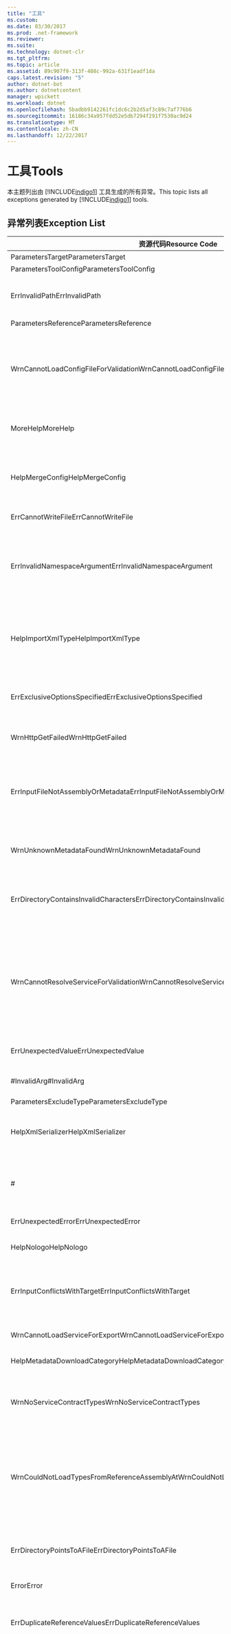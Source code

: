 ```yaml
---
title: "工具"
ms.custom: 
ms.date: 03/30/2017
ms.prod: .net-framework
ms.reviewer: 
ms.suite: 
ms.technology: dotnet-clr
ms.tgt_pltfrm: 
ms.topic: article
ms.assetid: 89c907f9-313f-408c-992a-631f1eadf1da
caps.latest.revision: "5"
author: dotnet-bot
ms.author: dotnetcontent
manager: wpickett
ms.workload: dotnet
ms.openlocfilehash: 5badbb9142261fc1dc6c2b2d5af3c89c7af776b6
ms.sourcegitcommit: 16186c34a957fdd52e5db7294f291f7530ac9d24
ms.translationtype: MT
ms.contentlocale: zh-CN
ms.lasthandoff: 12/22/2017
---
```

# <a name="tools"></a><span data-ttu-id="f8ab9-102">工具</span><span class="sxs-lookup"><span data-stu-id="f8ab9-102">Tools</span></span>
<span data-ttu-id="f8ab9-103">本主题列出由 [!INCLUDE[indigo1](../../../../../includes/indigo1-md.md)] 工具生成的所有异常。</span><span class="sxs-lookup"><span data-stu-id="f8ab9-103">This topic lists all exceptions generated by [!INCLUDE[indigo1](../../../../../includes/indigo1-md.md)] tools.</span></span>  
  
## <a name="exception-list"></a><span data-ttu-id="f8ab9-104">异常列表</span><span class="sxs-lookup"><span data-stu-id="f8ab9-104">Exception List</span></span>  
  
|<span data-ttu-id="f8ab9-105">资源代码</span><span class="sxs-lookup"><span data-stu-id="f8ab9-105">Resource Code</span></span>|<span data-ttu-id="f8ab9-106">资源字符串</span><span class="sxs-lookup"><span data-stu-id="f8ab9-106">Resource String</span></span>|  
|-------------------|---------------------|  
|<span data-ttu-id="f8ab9-107">ParametersTarget</span><span class="sxs-lookup"><span data-stu-id="f8ab9-107">ParametersTarget</span></span>|<span data-ttu-id="f8ab9-108">\<枚举 ></span><span class="sxs-lookup"><span data-stu-id="f8ab9-108">\<enum></span></span>|  
|<span data-ttu-id="f8ab9-109">ParametersToolConfig</span><span class="sxs-lookup"><span data-stu-id="f8ab9-109">ParametersToolConfig</span></span>|<span data-ttu-id="f8ab9-110">\<configFile ></span><span class="sxs-lookup"><span data-stu-id="f8ab9-110">\<configFile></span></span>|  
|<span data-ttu-id="f8ab9-111">ErrInvalidPath</span><span class="sxs-lookup"><span data-stu-id="f8ab9-111">ErrInvalidPath</span></span>|<span data-ttu-id="f8ab9-112">指定的路径无效。</span><span class="sxs-lookup"><span data-stu-id="f8ab9-112">The specified is an invalid path.</span></span> <span data-ttu-id="f8ab9-113">请检查指定的参数。</span><span class="sxs-lookup"><span data-stu-id="f8ab9-113">Check the specified argument.</span></span>|  
|<span data-ttu-id="f8ab9-114">ParametersReference</span><span class="sxs-lookup"><span data-stu-id="f8ab9-114">ParametersReference</span></span>|<span data-ttu-id="f8ab9-115">\<文件路径 ></span><span class="sxs-lookup"><span data-stu-id="f8ab9-115">\<file path></span></span>|  
|<span data-ttu-id="f8ab9-116">WrnCannotLoadConfigFileForValidation</span><span class="sxs-lookup"><span data-stu-id="f8ab9-116">WrnCannotLoadConfigFileForValidation</span></span>|<span data-ttu-id="f8ab9-117">处理从指定位置加载的配置文件时出错。</span><span class="sxs-lookup"><span data-stu-id="f8ab9-117">An error occurred while processing the configuration file loaded from the specified location.</span></span> <span data-ttu-id="f8ab9-118">无法验证此配置文件中定义的服务。</span><span class="sxs-lookup"><span data-stu-id="f8ab9-118">Services that are defined in this configuration file cannot be validated.</span></span>|  
|<span data-ttu-id="f8ab9-119">MoreHelp</span><span class="sxs-lookup"><span data-stu-id="f8ab9-119">MoreHelp</span></span>|<span data-ttu-id="f8ab9-120">有关更多帮助，请键入“svcutil”及指定参数。</span><span class="sxs-lookup"><span data-stu-id="f8ab9-120">For more help, type "svcutil" with the specified arguments.</span></span>|  
|<span data-ttu-id="f8ab9-121">HelpMergeConfig</span><span class="sxs-lookup"><span data-stu-id="f8ab9-121">HelpMergeConfig</span></span>|<span data-ttu-id="f8ab9-122">导致生成的配置合并至现有的文件中，而不是覆盖现有的文件。</span><span class="sxs-lookup"><span data-stu-id="f8ab9-122">Causes the generated configuration to be merged into an existing file instead of overwriting the existing file.</span></span>|  
|<span data-ttu-id="f8ab9-123">ErrCannotWriteFile</span><span class="sxs-lookup"><span data-stu-id="f8ab9-123">ErrCannotWriteFile</span></span>|<span data-ttu-id="f8ab9-124">无法写入输出文件。</span><span class="sxs-lookup"><span data-stu-id="f8ab9-124">Cannot write to an output file.</span></span>|  
|<span data-ttu-id="f8ab9-125">ErrInvalidNamespaceArgument</span><span class="sxs-lookup"><span data-stu-id="f8ab9-125">ErrInvalidNamespaceArgument</span></span>|<span data-ttu-id="f8ab9-126">向指定选项传递了指定的无效值。</span><span class="sxs-lookup"><span data-stu-id="f8ab9-126">The specified invalid value was passed to the specified option.</span></span> <span data-ttu-id="f8ab9-127">请指定逗号分隔的目标命名空间和 CLR 命名空间对。</span><span class="sxs-lookup"><span data-stu-id="f8ab9-127">Specify a comma-separated target namespace and CLR namespace pair.</span></span>|  
|<span data-ttu-id="f8ab9-128">HelpImportXmlType</span><span class="sxs-lookup"><span data-stu-id="f8ab9-128">HelpImportXmlType</span></span>|<span data-ttu-id="f8ab9-129">配置 DataContract 序列化程序，以便将非 DataContract 类型作为 IXmlSerializable 类型导入。</span><span class="sxs-lookup"><span data-stu-id="f8ab9-129">Configures the DataContract serializer to import non-DataContract types as IXmlSerializable types.</span></span>|  
|<span data-ttu-id="f8ab9-130">ErrExclusiveOptionsSpecified</span><span class="sxs-lookup"><span data-stu-id="f8ab9-130">ErrExclusiveOptionsSpecified</span></span>|<span data-ttu-id="f8ab9-131">当已指定了其他指定选项时，将不能使用此指定选项。</span><span class="sxs-lookup"><span data-stu-id="f8ab9-131">The specified option cannot be used when the other specified option has been specified.</span></span>|  
|<span data-ttu-id="f8ab9-132">WrnHttpGetFailed</span><span class="sxs-lookup"><span data-stu-id="f8ab9-132">WrnHttpGetFailed</span></span>|<span data-ttu-id="f8ab9-133">指定的 URI 发生了 HTTP GET 错误。</span><span class="sxs-lookup"><span data-stu-id="f8ab9-133">HTTP GET Error with the specified URI.</span></span>|  
|<span data-ttu-id="f8ab9-134">ErrInputFileNotAssemblyOrMetadata</span><span class="sxs-lookup"><span data-stu-id="f8ab9-134">ErrInputFileNotAssemblyOrMetadata</span></span>|<span data-ttu-id="f8ab9-135">通过指定输入自变量读取的位于指定位置的文件似乎不是 XML 元数据文件或有效程序集。</span><span class="sxs-lookup"><span data-stu-id="f8ab9-135">The file at the specified location read via the specified input argument does not appear to be an XML metadata file or a valid assembly.</span></span>|  
|<span data-ttu-id="f8ab9-136">WrnUnknownMetadataFound</span><span class="sxs-lookup"><span data-stu-id="f8ab9-136">WrnUnknownMetadataFound</span></span>|<span data-ttu-id="f8ab9-137">不能保存指定类型的无法识别的元数据文档。</span><span class="sxs-lookup"><span data-stu-id="f8ab9-137">Cannot save unrecognized metadata document of the specified type.</span></span>|  
|<span data-ttu-id="f8ab9-138">ErrDirectoryContainsInvalidCharacters</span><span class="sxs-lookup"><span data-stu-id="f8ab9-138">ErrDirectoryContainsInvalidCharacters</span></span>|<span data-ttu-id="f8ab9-139">向指定选项传递了指定的无效值。</span><span class="sxs-lookup"><span data-stu-id="f8ab9-139">The specified invalid value was passed to the specified option.</span></span> <span data-ttu-id="f8ab9-140">路径中不允许出现该指定字符。</span><span class="sxs-lookup"><span data-stu-id="f8ab9-140">The specified character is not permitted in a path.</span></span>|  
|<span data-ttu-id="f8ab9-141">WrnCannotResolveServiceForValidation</span><span class="sxs-lookup"><span data-stu-id="f8ab9-141">WrnCannotResolveServiceForValidation</span></span>|<span data-ttu-id="f8ab9-142">无法加载具有指定 configName 的服务。</span><span class="sxs-lookup"><span data-stu-id="f8ab9-142">Unable to load a service with the specified configName.</span></span> <span data-ttu-id="f8ab9-143">若要验证服务，请同时提供包含该服务类型的程序集和具有此服务的配置的可执行文件。</span><span class="sxs-lookup"><span data-stu-id="f8ab9-143">To validate a service, provide both the assembly that contains the service type and an executable with the configuration for this service.</span></span>|  
|<span data-ttu-id="f8ab9-144">ErrUnexpectedValue</span><span class="sxs-lookup"><span data-stu-id="f8ab9-144">ErrUnexpectedValue</span></span>|<span data-ttu-id="f8ab9-145">指定的选项不支持任何值。</span><span class="sxs-lookup"><span data-stu-id="f8ab9-145">The specified option does not support any values.</span></span>|  
|<span data-ttu-id="f8ab9-146">#InvalidArg</span><span class="sxs-lookup"><span data-stu-id="f8ab9-146">#InvalidArg</span></span>|<span data-ttu-id="f8ab9-147">指定的内容包含无效参数。</span><span class="sxs-lookup"><span data-stu-id="f8ab9-147">The specified contains an invalid argument.</span></span>|  
|<span data-ttu-id="f8ab9-148">ParametersExcludeType</span><span class="sxs-lookup"><span data-stu-id="f8ab9-148">ParametersExcludeType</span></span>|<span data-ttu-id="f8ab9-149">\<type></span><span class="sxs-lookup"><span data-stu-id="f8ab9-149">\<type></span></span>|  
|<span data-ttu-id="f8ab9-150">HelpXmlSerializer</span><span class="sxs-lookup"><span data-stu-id="f8ab9-150">HelpXmlSerializer</span></span>|<span data-ttu-id="f8ab9-151">生成使用 XmlSerializer 进行序列化和反序列化的数据类型。</span><span class="sxs-lookup"><span data-stu-id="f8ab9-151">Generate data types that use the XmlSerializer for serialization and deserialization.</span></span>|  
|#|---------------------------------------------------------------------------------------------------------------------=|  
|<span data-ttu-id="f8ab9-152">ErrUnexpectedError</span><span class="sxs-lookup"><span data-stu-id="f8ab9-152">ErrUnexpectedError</span></span>|<span data-ttu-id="f8ab9-153">工具中发生错误。</span><span class="sxs-lookup"><span data-stu-id="f8ab9-153">An error occurred in the tool.</span></span>|  
|<span data-ttu-id="f8ab9-154">HelpNologo</span><span class="sxs-lookup"><span data-stu-id="f8ab9-154">HelpNologo</span></span>|<span data-ttu-id="f8ab9-155">取消了版权和标题消息。</span><span class="sxs-lookup"><span data-stu-id="f8ab9-155">The copyright and banner message is suppressed.</span></span>|  
|<span data-ttu-id="f8ab9-156">ErrInputConflictsWithTarget</span><span class="sxs-lookup"><span data-stu-id="f8ab9-156">ErrInputConflictsWithTarget</span></span>|<span data-ttu-id="f8ab9-157">不支持从指定位置读取的输入类型使用设置为指定值的指定选项。</span><span class="sxs-lookup"><span data-stu-id="f8ab9-157">The type of input read from the specified is not supported with the specified option set to the specified value.</span></span>|  
|<span data-ttu-id="f8ab9-158">WrnCannotLoadServiceForExport</span><span class="sxs-lookup"><span data-stu-id="f8ab9-158">WrnCannotLoadServiceForExport</span></span>|<span data-ttu-id="f8ab9-159">加载要导出的服务类型时出错。</span><span class="sxs-lookup"><span data-stu-id="f8ab9-159">An error occurred while loading the service type to be exported.</span></span>|  
|<span data-ttu-id="f8ab9-160">HelpMetadataDownloadCategory</span><span class="sxs-lookup"><span data-stu-id="f8ab9-160">HelpMetadataDownloadCategory</span></span>|<span data-ttu-id="f8ab9-161">-= 元数据下载 =-</span><span class="sxs-lookup"><span data-stu-id="f8ab9-161">-= METADATA DOWNLOAD =-</span></span>|  
|<span data-ttu-id="f8ab9-162">WrnNoServiceContractTypes</span><span class="sxs-lookup"><span data-stu-id="f8ab9-162">WrnNoServiceContractTypes</span></span>|<span data-ttu-id="f8ab9-163">无法为指定程序集生成 XmlSerializer 类型。</span><span class="sxs-lookup"><span data-stu-id="f8ab9-163">Cannot generate XmlSerializer types for the specified assembly.</span></span> <span data-ttu-id="f8ab9-164">未发现服务协定类型。</span><span class="sxs-lookup"><span data-stu-id="f8ab9-164">No service contract types were found.</span></span>|  
|<span data-ttu-id="f8ab9-165">WrnCouldNotLoadTypesFromReferenceAssemblyAt</span><span class="sxs-lookup"><span data-stu-id="f8ab9-165">WrnCouldNotLoadTypesFromReferenceAssemblyAt</span></span>|<span data-ttu-id="f8ab9-166">加载从指定位置加载的程序集中的类型时出错。</span><span class="sxs-lookup"><span data-stu-id="f8ab9-166">An error occurred while loading types in an assembly that was loaded from the specified.</span></span> <span data-ttu-id="f8ab9-167">程序集中的某些类型无法加载，工具无法使用这些类型。</span><span class="sxs-lookup"><span data-stu-id="f8ab9-167">Some types in the assembly cannot be loaded and are unavailable to the tool.</span></span>|  
|<span data-ttu-id="f8ab9-168">ErrDirectoryPointsToAFile</span><span class="sxs-lookup"><span data-stu-id="f8ab9-168">ErrDirectoryPointsToAFile</span></span>|<span data-ttu-id="f8ab9-169">向指定选项传递了指定的无效值。</span><span class="sxs-lookup"><span data-stu-id="f8ab9-169">The specified invalid value was passed to the specified option.</span></span> <span data-ttu-id="f8ab9-170">指定的值是文件的路径。</span><span class="sxs-lookup"><span data-stu-id="f8ab9-170">The specified value is a path to a file.</span></span>|  
|<span data-ttu-id="f8ab9-171">Error</span><span class="sxs-lookup"><span data-stu-id="f8ab9-171">Error</span></span>|<span data-ttu-id="f8ab9-172">错误：</span><span class="sxs-lookup"><span data-stu-id="f8ab9-172">Error:</span></span>|  
|<span data-ttu-id="f8ab9-173">ErrDuplicateReferenceValues</span><span class="sxs-lookup"><span data-stu-id="f8ab9-173">ErrDuplicateReferenceValues</span></span>|<span data-ttu-id="f8ab9-174">使用指定的选项对指定的程序集加载了两次。</span><span class="sxs-lookup"><span data-stu-id="f8ab9-174">The specified assembly was loaded twice using the specified option.</span></span> <span data-ttu-id="f8ab9-175">程序集只可以引用一次。</span><span class="sxs-lookup"><span data-stu-id="f8ab9-175">An assembly can only be reference once.</span></span>|  
|<span data-ttu-id="f8ab9-176">WrnNoXmlSerializerOperationBehavior</span><span class="sxs-lookup"><span data-stu-id="f8ab9-176">WrnNoXmlSerializerOperationBehavior</span></span>|<span data-ttu-id="f8ab9-177">无法为指定程序集生成 XmlSerializer。</span><span class="sxs-lookup"><span data-stu-id="f8ab9-177">Cannot generate XmlSerializer for the specified assembly.</span></span> <span data-ttu-id="f8ab9-178">程序集中没有任何服务协定使用具有 XmlSerializerOperationBehavior 的操作。</span><span class="sxs-lookup"><span data-stu-id="f8ab9-178">No service contract in the assembly has an operation with XmlSerializerOperationBehavior.</span></span>|  
|<span data-ttu-id="f8ab9-179">ErrCannotCreateDirectory</span><span class="sxs-lookup"><span data-stu-id="f8ab9-179">ErrCannotCreateDirectory</span></span>|<span data-ttu-id="f8ab9-180">无法创建指定的目录。</span><span class="sxs-lookup"><span data-stu-id="f8ab9-180">Cannot create the specified directory.</span></span>|  
|<span data-ttu-id="f8ab9-181">ErrCouldNotLoadTypesFromAssemblyAt</span><span class="sxs-lookup"><span data-stu-id="f8ab9-181">ErrCouldNotLoadTypesFromAssemblyAt</span></span>|<span data-ttu-id="f8ab9-182">无法加载指定的程序集中的任何类型。</span><span class="sxs-lookup"><span data-stu-id="f8ab9-182">Cannot load any types in the specified assembly.</span></span>|  
|<span data-ttu-id="f8ab9-183">ErrUnknownSwitch</span><span class="sxs-lookup"><span data-stu-id="f8ab9-183">ErrUnknownSwitch</span></span>|<span data-ttu-id="f8ab9-184">指定的开关是无法识别的选项。</span><span class="sxs-lookup"><span data-stu-id="f8ab9-184">The specified switch is an unrecognized option.</span></span>|  
|<span data-ttu-id="f8ab9-185">徽标</span><span class="sxs-lookup"><span data-stu-id="f8ab9-185">Logo</span></span>|<span data-ttu-id="f8ab9-186">该工具的徽标是带有版本号的“Microsoft ® Service Model Metadata Tool”。</span><span class="sxs-lookup"><span data-stu-id="f8ab9-186">The logo of the tool is "Microsoft ® Service Model Metadata Tool" with version.</span></span>|  
|<span data-ttu-id="f8ab9-187">NoCodeWasGenerated</span><span class="sxs-lookup"><span data-stu-id="f8ab9-187">NoCodeWasGenerated</span></span>|<span data-ttu-id="f8ab9-188">未生成任何代码。</span><span class="sxs-lookup"><span data-stu-id="f8ab9-188">No code was generated.</span></span><br /><br /> <span data-ttu-id="f8ab9-189">在尝试生成客户端时，导致此问题的原因可能是元数据文档不包含任何有效的协定或服务，</span><span class="sxs-lookup"><span data-stu-id="f8ab9-189">If you were trying to generate a client, this could be because the metadata documents did not contain any valid contracts or services</span></span><br /><br /> <span data-ttu-id="f8ab9-190">或者因为发现所有协定/服务都存在于引用程序集中。</span><span class="sxs-lookup"><span data-stu-id="f8ab9-190">or because all contracts/services were discovered to exist in reference assemblies.</span></span> <span data-ttu-id="f8ab9-191">请验证向工具传递了所有元数据文档。</span><span class="sxs-lookup"><span data-stu-id="f8ab9-191">Verify that you passed all the metadata documents to the tool.</span></span>|  
|<span data-ttu-id="f8ab9-192">WrnUnableToLoadContractForSGen</span><span class="sxs-lookup"><span data-stu-id="f8ab9-192">WrnUnableToLoadContractForSGen</span></span>|<span data-ttu-id="f8ab9-193">加载协定类型时出错。</span><span class="sxs-lookup"><span data-stu-id="f8ab9-193">An error occurred while loading a contract type.</span></span> <span data-ttu-id="f8ab9-194">无法为此协定生成 XmlSerializer 类型。</span><span class="sxs-lookup"><span data-stu-id="f8ab9-194">Cannot generate the XmlSerializer type for this contract.</span></span> <span data-ttu-id="f8ab9-195">已指定类型和详细信息。</span><span class="sxs-lookup"><span data-stu-id="f8ab9-195">The type and details are specified.</span></span>|  
|<span data-ttu-id="f8ab9-196">WrnOptionConflictsWithInput</span><span class="sxs-lookup"><span data-stu-id="f8ab9-196">WrnOptionConflictsWithInput</span></span>|<span data-ttu-id="f8ab9-197">不能将指定的选项用于多个输入程序集。</span><span class="sxs-lookup"><span data-stu-id="f8ab9-197">The specified option cannot be used with multiple input assemblies.</span></span> <span data-ttu-id="f8ab9-198">忽略了指定的选项。</span><span class="sxs-lookup"><span data-stu-id="f8ab9-198">The specified option is ignored.</span></span>|  
|<span data-ttu-id="f8ab9-199">ErrUnableToImportMetadata</span><span class="sxs-lookup"><span data-stu-id="f8ab9-199">ErrUnableToImportMetadata</span></span>|<span data-ttu-id="f8ab9-200">尝试导入元数据时发生严重错误。</span><span class="sxs-lookup"><span data-stu-id="f8ab9-200">A critical error occurred while attempting to import metadata.</span></span>|  
|<span data-ttu-id="f8ab9-201">ErrInvalidSerializer</span><span class="sxs-lookup"><span data-stu-id="f8ab9-201">ErrInvalidSerializer</span></span>|<span data-ttu-id="f8ab9-202">向指定的选项传递了无效的序列化程序值。</span><span class="sxs-lookup"><span data-stu-id="f8ab9-202">An invalid serializer value was passed to the specified option.</span></span> <span data-ttu-id="f8ab9-203">指定了受支持的序列化程序。</span><span class="sxs-lookup"><span data-stu-id="f8ab9-203">The supported serializers are specified.</span></span>|  
|<span data-ttu-id="f8ab9-204">SavingDownloadedMetadata</span><span class="sxs-lookup"><span data-stu-id="f8ab9-204">SavingDownloadedMetadata</span></span>|<span data-ttu-id="f8ab9-205">正在保存下载的元数据文件...</span><span class="sxs-lookup"><span data-stu-id="f8ab9-205">Saving downloaded metadata files...</span></span>|  
|<span data-ttu-id="f8ab9-206">WrnNoConfigForServices</span><span class="sxs-lookup"><span data-stu-id="f8ab9-206">WrnNoConfigForServices</span></span>|<span data-ttu-id="f8ab9-207">所有传递的程序集都无法使用配置文件来执行，或者所有配置文件都不包含具有指定配置名的服务。</span><span class="sxs-lookup"><span data-stu-id="f8ab9-207">None of the assemblies passed were executables with configuration file or none of the configuration files contained services with the specified configuration name.</span></span>|  
|<span data-ttu-id="f8ab9-208">ErrInputConflictsWithOption</span><span class="sxs-lookup"><span data-stu-id="f8ab9-208">ErrInputConflictsWithOption</span></span>|<span data-ttu-id="f8ab9-209">从指定位置读取的输入不能与指定的选项一起使用，原因是它们指示了不同的工具操作模式。</span><span class="sxs-lookup"><span data-stu-id="f8ab9-209">The input read from the specified cannot be used with the specified option because they imply different modes of tool operation.</span></span>|  
|<span data-ttu-id="f8ab9-210">ErrUnableToExportEndpoints</span><span class="sxs-lookup"><span data-stu-id="f8ab9-210">ErrUnableToExportEndpoints</span></span>|<span data-ttu-id="f8ab9-211">导出指定的服务类型时出错。</span><span class="sxs-lookup"><span data-stu-id="f8ab9-211">An error occurred while exporting the specified service type.</span></span>|  
|<span data-ttu-id="f8ab9-212">ErrInputSchemaParseError</span><span class="sxs-lookup"><span data-stu-id="f8ab9-212">ErrInputSchemaParseError</span></span>|<span data-ttu-id="f8ab9-213">读取指定的内容时发生 XML 架构分析错误。</span><span class="sxs-lookup"><span data-stu-id="f8ab9-213">An XML schema parsing error occurred while reading the specified.</span></span> <span data-ttu-id="f8ab9-214">请验证 XML 是否格式正确且有效。</span><span class="sxs-lookup"><span data-stu-id="f8ab9-214">Verify that the XML is both well-formed and valid.</span></span>|  
|<span data-ttu-id="f8ab9-215">ErrInputPolicyParseError</span><span class="sxs-lookup"><span data-stu-id="f8ab9-215">ErrInputPolicyParseError</span></span>|<span data-ttu-id="f8ab9-216">读取指定的内容时发生 WS-Policy 分析错误。</span><span class="sxs-lookup"><span data-stu-id="f8ab9-216">A WS-Policy parsing error occurred while reading the specified.</span></span> <span data-ttu-id="f8ab9-217">请验证 XML 是否格式正确且有效。</span><span class="sxs-lookup"><span data-stu-id="f8ab9-217">Verify that the XML is both well-formed and valid.</span></span>|  
|<span data-ttu-id="f8ab9-218">ErrUnableToLoadReferenceType</span><span class="sxs-lookup"><span data-stu-id="f8ab9-218">ErrUnableToLoadReferenceType</span></span>|<span data-ttu-id="f8ab9-219">加载所引用的协定类型时出错。</span><span class="sxs-lookup"><span data-stu-id="f8ab9-219">An error occurred while loading a referenced contract type.</span></span> <span data-ttu-id="f8ab9-220">已忽略该指定类型。</span><span class="sxs-lookup"><span data-stu-id="f8ab9-220">This specified type is ignored.</span></span>|  
|<span data-ttu-id="f8ab9-221">WrnCannotLoadServiceForValidation</span><span class="sxs-lookup"><span data-stu-id="f8ab9-221">WrnCannotLoadServiceForValidation</span></span>|<span data-ttu-id="f8ab9-222">加载要验证的服务时出错。</span><span class="sxs-lookup"><span data-stu-id="f8ab9-222">An error occurred while loading the service to be validated.</span></span> <span data-ttu-id="f8ab9-223">已指定类型和详细信息。</span><span class="sxs-lookup"><span data-stu-id="f8ab9-223">The type and details are specified.</span></span>|  
|<span data-ttu-id="f8ab9-224">HelpCodeGenerationCategory</span><span class="sxs-lookup"><span data-stu-id="f8ab9-224">HelpCodeGenerationCategory</span></span>|<span data-ttu-id="f8ab9-225">-= 代码生成 =-</span><span class="sxs-lookup"><span data-stu-id="f8ab9-225">-= CODE GENERATION =-</span></span>|  
|<span data-ttu-id="f8ab9-226">RetreivingMetadataWithMexAndDisco</span><span class="sxs-lookup"><span data-stu-id="f8ab9-226">RetreivingMetadataWithMexAndDisco</span></span>|<span data-ttu-id="f8ab9-227">尝试使用 WS-Metadata Exchange 或 DISCO 从指定位置下载元数据。</span><span class="sxs-lookup"><span data-stu-id="f8ab9-227">Attempting to download metadata from the specified using WS-Metadata Exchange or DISCO.</span></span>|  
|<span data-ttu-id="f8ab9-228">ErrGeneralSchemaValidation</span><span class="sxs-lookup"><span data-stu-id="f8ab9-228">ErrGeneralSchemaValidation</span></span>|<span data-ttu-id="f8ab9-229">验证导出期间生成的 XML 架构时出错。</span><span class="sxs-lookup"><span data-stu-id="f8ab9-229">An error occurred while verifying XML schemas that were generated during export.</span></span>|  
|<span data-ttu-id="f8ab9-230">ParametersDirectory</span><span class="sxs-lookup"><span data-stu-id="f8ab9-230">ParametersDirectory</span></span>|<span data-ttu-id="f8ab9-231">\<目录 ></span><span class="sxs-lookup"><span data-stu-id="f8ab9-231">\<directory></span></span>|  
|<span data-ttu-id="f8ab9-232">ErrCannotLoadSpecifiedType</span><span class="sxs-lookup"><span data-stu-id="f8ab9-232">ErrCannotLoadSpecifiedType</span></span>|<span data-ttu-id="f8ab9-233">无法为传递给指定选项的指定值加载任何类型。</span><span class="sxs-lookup"><span data-stu-id="f8ab9-233">No type can be loaded for the specified value that was passed to the specified option.</span></span> <span data-ttu-id="f8ab9-234">请确保使用指定选项指定了此类型所属的程序集。</span><span class="sxs-lookup"><span data-stu-id="f8ab9-234">Ensure that the assembly that this type belongs to is specified using the specified option.</span></span>|  
|<span data-ttu-id="f8ab9-235">ErrOptionModeConflict</span><span class="sxs-lookup"><span data-stu-id="f8ab9-235">ErrOptionModeConflict</span></span>|<span data-ttu-id="f8ab9-236">该指定的选项不能与另一个指定的选项一起使用，原因是它们指示了不同的输出类型。</span><span class="sxs-lookup"><span data-stu-id="f8ab9-236">The specified option cannot be used with the specified option because they imply different output types.</span></span>|  
|<span data-ttu-id="f8ab9-237">ErrIsNotAnAssembly</span><span class="sxs-lookup"><span data-stu-id="f8ab9-237">ErrIsNotAnAssembly</span></span>|<span data-ttu-id="f8ab9-238">无法将指定的文件加载为程序集。</span><span class="sxs-lookup"><span data-stu-id="f8ab9-238">Cannot load the specified as an assembly.</span></span> <span data-ttu-id="f8ab9-239">请验证此文件是否是 .NET 程序集。</span><span class="sxs-lookup"><span data-stu-id="f8ab9-239">Verify that this file is a .NET assembly.</span></span>|  
|<span data-ttu-id="f8ab9-240">ErrInputConflictsWithMode</span><span class="sxs-lookup"><span data-stu-id="f8ab9-240">ErrInputConflictsWithMode</span></span>|<span data-ttu-id="f8ab9-241">从指定位置读取的输入和其他选项不一致。</span><span class="sxs-lookup"><span data-stu-id="f8ab9-241">The input read from the specified is inconsistent with other options.</span></span>|  
|<span data-ttu-id="f8ab9-242">ErrDuplicateValuePassedToTypeArg</span><span class="sxs-lookup"><span data-stu-id="f8ab9-242">ErrDuplicateValuePassedToTypeArg</span></span>|<span data-ttu-id="f8ab9-243">多次向指定的选项传递了指定的值。</span><span class="sxs-lookup"><span data-stu-id="f8ab9-243">The specified value was passed to the specified option multiple times.</span></span> <span data-ttu-id="f8ab9-244">每个类型仅可以指定一次。</span><span class="sxs-lookup"><span data-stu-id="f8ab9-244">Each type can be specified only once.</span></span>|  
|<span data-ttu-id="f8ab9-245">ErrInputEPRFileParseError</span><span class="sxs-lookup"><span data-stu-id="f8ab9-245">ErrInputEPRFileParseError</span></span>|<span data-ttu-id="f8ab9-246">无法从指定位置读取终结点引用。</span><span class="sxs-lookup"><span data-stu-id="f8ab9-246">Cannot read the endpoint reference from the specified.</span></span> <span data-ttu-id="f8ab9-247">请验证 XML 是否格式正确且有效。</span><span class="sxs-lookup"><span data-stu-id="f8ab9-247">Verify that the XML is both well-formed and valid.</span></span>|  
|<span data-ttu-id="f8ab9-248">ErrCouldNotCreateCodeProvider</span><span class="sxs-lookup"><span data-stu-id="f8ab9-248">ErrCouldNotCreateCodeProvider</span></span>|<span data-ttu-id="f8ab9-249">无法为传递给 /{1} 参数的指定值创建代码提供程序。</span><span class="sxs-lookup"><span data-stu-id="f8ab9-249">A code provider cannot be created for the specified value, that was passed to the /{1} argument.</span></span> <span data-ttu-id="f8ab9-250">请验证是否正确安装并配置了代码提供程序。</span><span class="sxs-lookup"><span data-stu-id="f8ab9-250">Verify that the code provider is properly installed and configured.</span></span>|  
|<span data-ttu-id="f8ab9-251">ErrPathTooLongDirOnly</span><span class="sxs-lookup"><span data-stu-id="f8ab9-251">ErrPathTooLongDirOnly</span></span>|<span data-ttu-id="f8ab9-252">产生的指定路径过长。</span><span class="sxs-lookup"><span data-stu-id="f8ab9-252">The resultant specified path is too long.</span></span> <span data-ttu-id="f8ab9-253">请检查指定的自变量。</span><span class="sxs-lookup"><span data-stu-id="f8ab9-253">Review the specified argument.</span></span>|  
|<span data-ttu-id="f8ab9-254">HelpDataContractSerializer</span><span class="sxs-lookup"><span data-stu-id="f8ab9-254">HelpDataContractSerializer</span></span>|<span data-ttu-id="f8ab9-255">生成使用 DataContract 序列化程序进行序列化和反序列化的数据类型。</span><span class="sxs-lookup"><span data-stu-id="f8ab9-255">Generate data types that use the DataContract Serializer for serialization and deserialization.</span></span>|  
|<span data-ttu-id="f8ab9-256">ErrUnableToExportEndpoint</span><span class="sxs-lookup"><span data-stu-id="f8ab9-256">ErrUnableToExportEndpoint</span></span>|<span data-ttu-id="f8ab9-257">导出在为程序集加载的配置文件中找到的指定服务类型的指定命名空间中的指定终结点名称时出错。</span><span class="sxs-lookup"><span data-stu-id="f8ab9-257">An error occurred while exporting the specified  endpoint name in the specified namespace in the specified  service type found in the configuration file loaded for the assembly.</span></span>|  
|<span data-ttu-id="f8ab9-258">HelpUsage1</span><span class="sxs-lookup"><span data-stu-id="f8ab9-258">HelpUsage1</span></span>|<span data-ttu-id="f8ab9-259">显示帮助用法。</span><span class="sxs-lookup"><span data-stu-id="f8ab9-259">Displays help usage.</span></span>|  
|<span data-ttu-id="f8ab9-260">HelpUsage2</span><span class="sxs-lookup"><span data-stu-id="f8ab9-260">HelpUsage2</span></span>|<span data-ttu-id="f8ab9-261">显示帮助用法。</span><span class="sxs-lookup"><span data-stu-id="f8ab9-261">Displays help usage.</span></span>|  
|<span data-ttu-id="f8ab9-262">HelpUsage3</span><span class="sxs-lookup"><span data-stu-id="f8ab9-262">HelpUsage3</span></span>|<span data-ttu-id="f8ab9-263">显示帮助用法。</span><span class="sxs-lookup"><span data-stu-id="f8ab9-263">Displays help usage.</span></span>|  
|<span data-ttu-id="f8ab9-264">HelpUsage4</span><span class="sxs-lookup"><span data-stu-id="f8ab9-264">HelpUsage4</span></span>|<span data-ttu-id="f8ab9-265">显示帮助用法。</span><span class="sxs-lookup"><span data-stu-id="f8ab9-265">Displays help usage.</span></span>|  
|<span data-ttu-id="f8ab9-266">HelpUsage5</span><span class="sxs-lookup"><span data-stu-id="f8ab9-266">HelpUsage5</span></span>|<span data-ttu-id="f8ab9-267">显示帮助用法。</span><span class="sxs-lookup"><span data-stu-id="f8ab9-267">Displays help usage.</span></span>|  
|<span data-ttu-id="f8ab9-268">ErrDirectoryNotFound</span><span class="sxs-lookup"><span data-stu-id="f8ab9-268">ErrDirectoryNotFound</span></span>|<span data-ttu-id="f8ab9-269">找不到指定的目录。</span><span class="sxs-lookup"><span data-stu-id="f8ab9-269">The specified directory cannot be found.</span></span> <span data-ttu-id="f8ab9-270">请验证目录是否存在以及您是否具有相应的读取权限。</span><span class="sxs-lookup"><span data-stu-id="f8ab9-270">Verify that the directory exists and that you have the appropriate permissions to read it.</span></span>|  
|<span data-ttu-id="f8ab9-271">ErrUnableToLoadFile</span><span class="sxs-lookup"><span data-stu-id="f8ab9-271">ErrUnableToLoadFile</span></span>|<span data-ttu-id="f8ab9-272">无法读取指定的文件。</span><span class="sxs-lookup"><span data-stu-id="f8ab9-272">Cannot read the specified file.</span></span>|  
|<span data-ttu-id="f8ab9-273">ErrNoFilesFound</span><span class="sxs-lookup"><span data-stu-id="f8ab9-273">ErrNoFilesFound</span></span>|<span data-ttu-id="f8ab9-274">指定的输入路径似乎未引用任何现有的文件。</span><span class="sxs-lookup"><span data-stu-id="f8ab9-274">The specified input path does not appear to refer to any existing files.</span></span>|  
|<span data-ttu-id="f8ab9-275">ParametersConfig</span><span class="sxs-lookup"><span data-stu-id="f8ab9-275">ParametersConfig</span></span>|<span data-ttu-id="f8ab9-276">\<configFile ></span><span class="sxs-lookup"><span data-stu-id="f8ab9-276">\<configFile></span></span>|  
|<span data-ttu-id="f8ab9-277">ErrDirectoryInsteadOfFile</span><span class="sxs-lookup"><span data-stu-id="f8ab9-277">ErrDirectoryInsteadOfFile</span></span>|<span data-ttu-id="f8ab9-278">指定的输入路径似乎是目录。</span><span class="sxs-lookup"><span data-stu-id="f8ab9-278">The specified input path appears to be a directory.</span></span> <span data-ttu-id="f8ab9-279">输入必须是 URL 或文件路径。</span><span class="sxs-lookup"><span data-stu-id="f8ab9-279">Input must be either URLs or file paths.</span></span>|  
|<span data-ttu-id="f8ab9-280">HelpConfig</span><span class="sxs-lookup"><span data-stu-id="f8ab9-280">HelpConfig</span></span>|<span data-ttu-id="f8ab9-281">指示工具生成具有所提供名称的配置文件。</span><span class="sxs-lookup"><span data-stu-id="f8ab9-281">Instructs the tools to generate a configuration file with the name provided.</span></span> <span data-ttu-id="f8ab9-282">默认文件：output.config。</span><span class="sxs-lookup"><span data-stu-id="f8ab9-282">Default: output.config.</span></span>|  
|<span data-ttu-id="f8ab9-283">ErrSingleUseSwitch</span><span class="sxs-lookup"><span data-stu-id="f8ab9-283">ErrSingleUseSwitch</span></span>|<span data-ttu-id="f8ab9-284">不能多次指定所指定的选项。</span><span class="sxs-lookup"><span data-stu-id="f8ab9-284">The specified option cannot be specified multiple times.</span></span>|  
|<span data-ttu-id="f8ab9-285">警告</span><span class="sxs-lookup"><span data-stu-id="f8ab9-285">Warning</span></span>|<span data-ttu-id="f8ab9-286">警告:</span><span class="sxs-lookup"><span data-stu-id="f8ab9-286">Warning:</span></span>|  
|<span data-ttu-id="f8ab9-287">WrnAmbiguousServiceConfig</span><span class="sxs-lookup"><span data-stu-id="f8ab9-287">WrnAmbiguousServiceConfig</span></span>|<span data-ttu-id="f8ab9-288">发现多个具有指定配置名称的服务配置，指定了以下程序集。</span><span class="sxs-lookup"><span data-stu-id="f8ab9-288">Multiple service configurations were found with the specified configuration name, the following assemblies are specified.</span></span>|  
|<span data-ttu-id="f8ab9-289">ErrInvalidInputPath</span><span class="sxs-lookup"><span data-stu-id="f8ab9-289">ErrInvalidInputPath</span></span>|<span data-ttu-id="f8ab9-290">指定的输入路径似乎未引用任何现有文件，似乎也不是有效的 URI。</span><span class="sxs-lookup"><span data-stu-id="f8ab9-290">The specified input path does not appear to refer to any existing files and does not appear to be a valid URI.</span></span>|  
|<span data-ttu-id="f8ab9-291">ErrUnableToLoadInputs</span><span class="sxs-lookup"><span data-stu-id="f8ab9-291">ErrUnableToLoadInputs</span></span>|<span data-ttu-id="f8ab9-292">读取加载的元数据时出错。</span><span class="sxs-lookup"><span data-stu-id="f8ab9-292">An error occurred while reading the loaded metadata.</span></span>|  
|<span data-ttu-id="f8ab9-293">GeneratingSerializer</span><span class="sxs-lookup"><span data-stu-id="f8ab9-293">GeneratingSerializer</span></span>|<span data-ttu-id="f8ab9-294">正在生成 XML 序列化程序...</span><span class="sxs-lookup"><span data-stu-id="f8ab9-294">Generating XML serializers...</span></span>|  
|<span data-ttu-id="f8ab9-295">HelpToolConfig</span><span class="sxs-lookup"><span data-stu-id="f8ab9-295">HelpToolConfig</span></span>|<span data-ttu-id="f8ab9-296">代替应用程序配置文件使用的自定义配置文件。</span><span class="sxs-lookup"><span data-stu-id="f8ab9-296">Custom configuration file to use in place of the application configuration file.</span></span> <span data-ttu-id="f8ab9-297">可以使用该自定义配置文件来更改元数据配置或注册配置扩展，而无需更改工具的配置文件。</span><span class="sxs-lookup"><span data-stu-id="f8ab9-297">This can be used to change the metadata configuration or register configuration extensions without altering the tool's configuration file.</span></span>|  
|<span data-ttu-id="f8ab9-298">ErrValidateInvalidUse</span><span class="sxs-lookup"><span data-stu-id="f8ab9-298">ErrValidateInvalidUse</span></span>|<span data-ttu-id="f8ab9-299">该指定的选项不能与另一个指定的选项一起使用。</span><span class="sxs-lookup"><span data-stu-id="f8ab9-299">The specified option cannot be used with the specified option.</span></span>|  
|<span data-ttu-id="f8ab9-300">WrnWSMExFailed</span><span class="sxs-lookup"><span data-stu-id="f8ab9-300">WrnWSMExFailed</span></span>|<span data-ttu-id="f8ab9-301">指定的 URI 发生了 WS-Metadata Exchange 错误。</span><span class="sxs-lookup"><span data-stu-id="f8ab9-301">WS-Metadata Exchange Error with the specified URI.</span></span>|  
|<span data-ttu-id="f8ab9-302">HelpNoconfig</span><span class="sxs-lookup"><span data-stu-id="f8ab9-302">HelpNoconfig</span></span>|<span data-ttu-id="f8ab9-303">未生成配置。</span><span class="sxs-lookup"><span data-stu-id="f8ab9-303">Do not generate configuration.</span></span>|  
|<span data-ttu-id="f8ab9-304">HelpCodeGenerationDescription</span><span class="sxs-lookup"><span data-stu-id="f8ab9-304">HelpCodeGenerationDescription</span></span>|<span data-ttu-id="f8ab9-305">指定的内容可以从元数据文档生成服务协定、客户端和数据类型。</span><span class="sxs-lookup"><span data-stu-id="f8ab9-305">The specified can generate service contracts, clients and data types from metadata documents.</span></span>|  
|<span data-ttu-id="f8ab9-306">HelpTargetMetadata</span><span class="sxs-lookup"><span data-stu-id="f8ab9-306">HelpTargetMetadata</span></span>|<span data-ttu-id="f8ab9-307">输出元数据。</span><span class="sxs-lookup"><span data-stu-id="f8ab9-307">Output metadata.</span></span> <span data-ttu-id="f8ab9-308">如果输入是 URL，则 Svcutil.exe 将元数据保存到磁盘，且不生成代码。</span><span class="sxs-lookup"><span data-stu-id="f8ab9-308">If the input is a URL, Svcutil.exe saves the metadata to disk and does not generate code.</span></span> <span data-ttu-id="f8ab9-309">如果输入是一个或多个程序集，则 Svcutil.exe 从程序集中的类型生成元数据。</span><span class="sxs-lookup"><span data-stu-id="f8ab9-309">If the input is one or more assemblies, Svcutil.exe generates metadata from types in the assemblies.</span></span>|  
|<span data-ttu-id="f8ab9-310">ErrAmbiguousOptionModeConflict</span><span class="sxs-lookup"><span data-stu-id="f8ab9-310">ErrAmbiguousOptionModeConflict</span></span>|<span data-ttu-id="f8ab9-311">指定的选项与其他选项冲突。</span><span class="sxs-lookup"><span data-stu-id="f8ab9-311">The specified option conflicts with other options.</span></span> <span data-ttu-id="f8ab9-312">请检查工具的使用。</span><span class="sxs-lookup"><span data-stu-id="f8ab9-312">Review your use of the tool.</span></span>|  
|<span data-ttu-id="f8ab9-313">ErrNotLanguageOrCodeDomType</span><span class="sxs-lookup"><span data-stu-id="f8ab9-313">ErrNotLanguageOrCodeDomType</span></span>|<span data-ttu-id="f8ab9-314">传递给指定参数的指定值不代表已定义的语言，无法作为完全限定的 CLR 类型加载。</span><span class="sxs-lookup"><span data-stu-id="f8ab9-314">The specified value that was passed to the specified argument does not represent a defined language and it cannot be loaded as a fully-qualified CLR type.</span></span>|  
|<span data-ttu-id="f8ab9-315">ErrUnableToUniquifyFilename</span><span class="sxs-lookup"><span data-stu-id="f8ab9-315">ErrUnableToUniquifyFilename</span></span>|<span data-ttu-id="f8ab9-316">无法创建输出文件名。</span><span class="sxs-lookup"><span data-stu-id="f8ab9-316">Cannot create output filename.</span></span> <span data-ttu-id="f8ab9-317">要用指定的前缀创建的文件过多。</span><span class="sxs-lookup"><span data-stu-id="f8ab9-317">Too many files are being created with the specified prefix.</span></span>|  
|<span data-ttu-id="f8ab9-318">ErrCannotCreateFile</span><span class="sxs-lookup"><span data-stu-id="f8ab9-318">ErrCannotCreateFile</span></span>|<span data-ttu-id="f8ab9-319">无法创建指定的输出文件。</span><span class="sxs-lookup"><span data-stu-id="f8ab9-319">Cannot create the specified output file.</span></span>|  
|<span data-ttu-id="f8ab9-320">ErrExpectedValue</span><span class="sxs-lookup"><span data-stu-id="f8ab9-320">ErrExpectedValue</span></span>|<span data-ttu-id="f8ab9-321">指定的选项需要指定一个值。</span><span class="sxs-lookup"><span data-stu-id="f8ab9-321">The specified option requires that a value be specified.</span></span>|  
|<span data-ttu-id="f8ab9-322">ErrCannotDisambiguateSpecifiedTypes</span><span class="sxs-lookup"><span data-stu-id="f8ab9-322">ErrCannotDisambiguateSpecifiedTypes</span></span>|<span data-ttu-id="f8ab9-323">在被引用程序集的集合中存在多个具有相同名称的类型。</span><span class="sxs-lookup"><span data-stu-id="f8ab9-323">More than one type with the same name exists in the set of referenced assemblies.</span></span> <span data-ttu-id="f8ab9-324">请使用程序集限定的名称来区分指定选项的指定类型。</span><span class="sxs-lookup"><span data-stu-id="f8ab9-324">Use assembly-qualified names to distinguish between the specified types for the specified option.</span></span>|  
|<span data-ttu-id="f8ab9-325">RetreivingMetadataWithMexOnly</span><span class="sxs-lookup"><span data-stu-id="f8ab9-325">RetreivingMetadataWithMexOnly</span></span>|<span data-ttu-id="f8ab9-326">尝试使用 WS-Metadata Exchange 从指定位置下载元数据。</span><span class="sxs-lookup"><span data-stu-id="f8ab9-326">Attempting to download metadata from the specified location using WS-Metadata Exchange.</span></span> <span data-ttu-id="f8ab9-327">此 URL 不支持 DISCO。</span><span class="sxs-lookup"><span data-stu-id="f8ab9-327">This URL does not support DISCO.</span></span>|  
|<span data-ttu-id="f8ab9-328">ErrInvalidTarget</span><span class="sxs-lookup"><span data-stu-id="f8ab9-328">ErrInvalidTarget</span></span>|<span data-ttu-id="f8ab9-329">当使用指定的选项指定时，指定的目标无效。</span><span class="sxs-lookup"><span data-stu-id="f8ab9-329">The specified target is invalid when specified using the specified option.</span></span> <span data-ttu-id="f8ab9-330">已指定受支持的目标。</span><span class="sxs-lookup"><span data-stu-id="f8ab9-330">The supported targets are specified.</span></span>|  
|<span data-ttu-id="f8ab9-331">ErrPathTooLong</span><span class="sxs-lookup"><span data-stu-id="f8ab9-331">ErrPathTooLong</span></span>|<span data-ttu-id="f8ab9-332">产生的路径过长。</span><span class="sxs-lookup"><span data-stu-id="f8ab9-332">The resultant path is too long.</span></span> <span data-ttu-id="f8ab9-333">请检查指定的自变量。</span><span class="sxs-lookup"><span data-stu-id="f8ab9-333">Review the specified arguments.</span></span>|  
|<span data-ttu-id="f8ab9-334">HelpCommonOptionsCategory</span><span class="sxs-lookup"><span data-stu-id="f8ab9-334">HelpCommonOptionsCategory</span></span>|<span data-ttu-id="f8ab9-335">-= 常用选项 =-</span><span class="sxs-lookup"><span data-stu-id="f8ab9-335">-= COMMON OPTIONS =-</span></span>|  
|<span data-ttu-id="f8ab9-336">ParametersServiceName</span><span class="sxs-lookup"><span data-stu-id="f8ab9-336">ParametersServiceName</span></span>|<span data-ttu-id="f8ab9-337">\<serviceConfigName ></span><span class="sxs-lookup"><span data-stu-id="f8ab9-337">\<serviceConfigName></span></span>|  
|<span data-ttu-id="f8ab9-338">ErrNoValidInputFilesSpecified</span><span class="sxs-lookup"><span data-stu-id="f8ab9-338">ErrNoValidInputFilesSpecified</span></span>|<span data-ttu-id="f8ab9-339">没有指定有效的输入文件。</span><span class="sxs-lookup"><span data-stu-id="f8ab9-339">No valid input files specified.</span></span> <span data-ttu-id="f8ab9-340">请指定元数据文档或程序集文件。</span><span class="sxs-lookup"><span data-stu-id="f8ab9-340">Specify either metadata documents or assembly files.</span></span>|  
|<span data-ttu-id="f8ab9-341">ParametersLanguage</span><span class="sxs-lookup"><span data-stu-id="f8ab9-341">ParametersLanguage</span></span>|<span data-ttu-id="f8ab9-342">\<语言 ></span><span class="sxs-lookup"><span data-stu-id="f8ab9-342">\<language></span></span>|  
|<span data-ttu-id="f8ab9-343">ErrUnableToLoadMetadataDocument</span><span class="sxs-lookup"><span data-stu-id="f8ab9-343">ErrUnableToLoadMetadataDocument</span></span>|<span data-ttu-id="f8ab9-344">从加载的文档之一读取元数据时出错。</span><span class="sxs-lookup"><span data-stu-id="f8ab9-344">An error occurred while reading the metadata from one of the loaded documents.</span></span> <span data-ttu-id="f8ab9-345">已指定文档标识符。</span><span class="sxs-lookup"><span data-stu-id="f8ab9-345">The document identifier is specified.</span></span>|  
|<span data-ttu-id="f8ab9-346">ErrConflictingInputs</span><span class="sxs-lookup"><span data-stu-id="f8ab9-346">ErrConflictingInputs</span></span>|<span data-ttu-id="f8ab9-347">指定的输入自变量与指定内容冲突，因为它们指示了不同的工具操作模式。</span><span class="sxs-lookup"><span data-stu-id="f8ab9-347">The specified input argument conflicts with specified because they imply different modes of tool operation.</span></span>|  
|<span data-ttu-id="f8ab9-348">WrnUnableToLoadContractForValidation</span><span class="sxs-lookup"><span data-stu-id="f8ab9-348">WrnUnableToLoadContractForValidation</span></span>|<span data-ttu-id="f8ab9-349">加载协定类型时出错。</span><span class="sxs-lookup"><span data-stu-id="f8ab9-349">An error occurred while loading a contract type.</span></span> <span data-ttu-id="f8ab9-350">已指定类型和详细信息。</span><span class="sxs-lookup"><span data-stu-id="f8ab9-350">The type and details are specified.</span></span>|  
|<span data-ttu-id="f8ab9-351">WrnAttributeReflectionErrors</span><span class="sxs-lookup"><span data-stu-id="f8ab9-351">WrnAttributeReflectionErrors</span></span>|<span data-ttu-id="f8ab9-352">从指定位置加载的程序集中的某些类型的属性反射失败。</span><span class="sxs-lookup"><span data-stu-id="f8ab9-352">Attribute reflection failed for some of the types in the assembly that were loaded from the specified.</span></span> <span data-ttu-id="f8ab9-353">请验证此程序集是否可以从此位置使用正确的安全特权加载。</span><span class="sxs-lookup"><span data-stu-id="f8ab9-353">Verify that this assembly can be loaded from this location with the right security privileges.</span></span>|  
|<span data-ttu-id="f8ab9-354">HelpMetadataExportCategory</span><span class="sxs-lookup"><span data-stu-id="f8ab9-354">HelpMetadataExportCategory</span></span>|<span data-ttu-id="f8ab9-355">-= 元数据导出 =-</span><span class="sxs-lookup"><span data-stu-id="f8ab9-355">-= METADATA EXPORT =-</span></span>|  
|<span data-ttu-id="f8ab9-356">HelpValidationCategory</span><span class="sxs-lookup"><span data-stu-id="f8ab9-356">HelpValidationCategory</span></span>|<span data-ttu-id="f8ab9-357">-= 服务验证 =-</span><span class="sxs-lookup"><span data-stu-id="f8ab9-357">-= SERVICE VALIDATION =-</span></span>|  
|<span data-ttu-id="f8ab9-358">ValidationError</span><span class="sxs-lookup"><span data-stu-id="f8ab9-358">ValidationError</span></span>|<span data-ttu-id="f8ab9-359">验证错误：</span><span class="sxs-lookup"><span data-stu-id="f8ab9-359">Validation Error:</span></span>|  
|<span data-ttu-id="f8ab9-360">GeneratingFiles</span><span class="sxs-lookup"><span data-stu-id="f8ab9-360">GeneratingFiles</span></span>|<span data-ttu-id="f8ab9-361">正在生成文件...</span><span class="sxs-lookup"><span data-stu-id="f8ab9-361">Generating files...</span></span>|  
|<span data-ttu-id="f8ab9-362">ErrCannotSpecifyMultipleMappingsForNamespace</span><span class="sxs-lookup"><span data-stu-id="f8ab9-362">ErrCannotSpecifyMultipleMappingsForNamespace</span></span>|<span data-ttu-id="f8ab9-363">向指定选项传递了无效值。</span><span class="sxs-lookup"><span data-stu-id="f8ab9-363">An invalid value was passed to the specified option.</span></span> <span data-ttu-id="f8ab9-364">指定的目标命名空间无法像指定的那样映射到多个 CLR 命名空间。</span><span class="sxs-lookup"><span data-stu-id="f8ab9-364">The specified target namespace cannot be mapped to multiple CLR namespaces as specified.</span></span>|  
|<span data-ttu-id="f8ab9-365">ErrCouldNotLoadReferenceAssemblyAt</span><span class="sxs-lookup"><span data-stu-id="f8ab9-365">ErrCouldNotLoadReferenceAssemblyAt</span></span>|<span data-ttu-id="f8ab9-366">无法加载指定的引用程序集。</span><span class="sxs-lookup"><span data-stu-id="f8ab9-366">Cannot load the specified reference assembly.</span></span>|  
|<span data-ttu-id="f8ab9-367">ParametersOut</span><span class="sxs-lookup"><span data-stu-id="f8ab9-367">ParametersOut</span></span>|<span data-ttu-id="f8ab9-368">\<文件 ></span><span class="sxs-lookup"><span data-stu-id="f8ab9-368">\<file></span></span>|  
|<span data-ttu-id="f8ab9-369">NoCodeWasGeneratedSuggestDCOnly</span><span class="sxs-lookup"><span data-stu-id="f8ab9-369">NoCodeWasGeneratedSuggestDCOnly</span></span>|<span data-ttu-id="f8ab9-370">若要从架构生成协定，请使用指定选项。</span><span class="sxs-lookup"><span data-stu-id="f8ab9-370">To generate contracts from the schemas, use the specified option.</span></span>|  
|<span data-ttu-id="f8ab9-371">ErrUnableToLoadInputConfig</span><span class="sxs-lookup"><span data-stu-id="f8ab9-371">ErrUnableToLoadInputConfig</span></span>|<span data-ttu-id="f8ab9-372">无法加载指定的配置文件。</span><span class="sxs-lookup"><span data-stu-id="f8ab9-372">Cannot load the specified configuration file.</span></span>|  
|<span data-ttu-id="f8ab9-373">ErrUnexpectedDelimiter</span><span class="sxs-lookup"><span data-stu-id="f8ab9-373">ErrUnexpectedDelimiter</span></span>|<span data-ttu-id="f8ab9-374">无效的自变量分隔符（“:”或“=”）无法启动选项。</span><span class="sxs-lookup"><span data-stu-id="f8ab9-374">An invalid argument delimiter (':' or '=') cannot start the option.</span></span>|  
|<span data-ttu-id="f8ab9-375">ErrMergeConfigUsedWithoutConfig</span><span class="sxs-lookup"><span data-stu-id="f8ab9-375">ErrMergeConfigUsedWithoutConfig</span></span>|<span data-ttu-id="f8ab9-376">无法在未指定其他指定选项的情况下使用该指定选项。</span><span class="sxs-lookup"><span data-stu-id="f8ab9-376">Cannot use the specified option without specifying the other specified option.</span></span>|  
|<span data-ttu-id="f8ab9-377">ErrUnableToExportContract</span><span class="sxs-lookup"><span data-stu-id="f8ab9-377">ErrUnableToExportContract</span></span>|<span data-ttu-id="f8ab9-378">导出从指定类型加载的协定时出错。</span><span class="sxs-lookup"><span data-stu-id="f8ab9-378">An error occurred while exporting the contract loaded from the specified type.</span></span>|  
|<span data-ttu-id="f8ab9-379">GeneratingMetadata</span><span class="sxs-lookup"><span data-stu-id="f8ab9-379">GeneratingMetadata</span></span>|<span data-ttu-id="f8ab9-380">正在生成元数据文件...</span><span class="sxs-lookup"><span data-stu-id="f8ab9-380">Generating metadata files...</span></span>|  
|<span data-ttu-id="f8ab9-381">ErrNotCodeDomType</span><span class="sxs-lookup"><span data-stu-id="f8ab9-381">ErrNotCodeDomType</span></span>|<span data-ttu-id="f8ab9-382">传递给指定参数的指定类型不是指定的派生类。</span><span class="sxs-lookup"><span data-stu-id="f8ab9-382">The specified type that was passed to the specified argument is not of the specified derived class.</span></span>|  
|<span data-ttu-id="f8ab9-383">WrnNoTypeForServices</span><span class="sxs-lookup"><span data-stu-id="f8ab9-383">WrnNoTypeForServices</span></span>|<span data-ttu-id="f8ab9-384">传递的程序集都不包含具有指定配置名称的服务类型。</span><span class="sxs-lookup"><span data-stu-id="f8ab9-384">None of the assemblies that were passed contained service types with the specified configuration name.</span></span>|  
|<span data-ttu-id="f8ab9-385">ErrAssemblyLoadFailed</span><span class="sxs-lookup"><span data-stu-id="f8ab9-385">ErrAssemblyLoadFailed</span></span>|<span data-ttu-id="f8ab9-386">无法将指定的文件加载为程序集。</span><span class="sxs-lookup"><span data-stu-id="f8ab9-386">Cannot load the specified file as an Assembly.</span></span> <span data-ttu-id="f8ab9-387">有关详细信息，请参考 FusionLog。</span><span class="sxs-lookup"><span data-stu-id="f8ab9-387">Check the FusionLogs for more Information.</span></span>|  
|<span data-ttu-id="f8ab9-388">NoMetadataWasGenerated</span><span class="sxs-lookup"><span data-stu-id="f8ab9-388">NoMetadataWasGenerated</span></span>|<span data-ttu-id="f8ab9-389">未生成任何元数据文件。</span><span class="sxs-lookup"><span data-stu-id="f8ab9-389">No metadata files were generated.</span></span> <span data-ttu-id="f8ab9-390">未导出任何服务协定。</span><span class="sxs-lookup"><span data-stu-id="f8ab9-390">No service contracts were exported.</span></span><br /><br /> <span data-ttu-id="f8ab9-391">若要导出服务，请使用指定选项。</span><span class="sxs-lookup"><span data-stu-id="f8ab9-391">To export a service, use the specified option.</span></span> <span data-ttu-id="f8ab9-392">若要导出数据协定，请指定选项。</span><span class="sxs-lookup"><span data-stu-id="f8ab9-392">To export data contracts, specify the option.</span></span>|  
|<span data-ttu-id="f8ab9-393">WrnCannotResolveServiceForExport</span><span class="sxs-lookup"><span data-stu-id="f8ab9-393">WrnCannotResolveServiceForExport</span></span>|<span data-ttu-id="f8ab9-394">无法加载具有指定 configName 的服务。</span><span class="sxs-lookup"><span data-stu-id="f8ab9-394">Unable to load a service with the specified configName.</span></span> <span data-ttu-id="f8ab9-395">若要导出服务，请同时提供包含服务类型的程序集和具有此服务的配置的可执行文件。</span><span class="sxs-lookup"><span data-stu-id="f8ab9-395">To export a service, provide the assembly that contains the service type and an executable with configuration for this service.</span></span>|  
|<span data-ttu-id="f8ab9-396">ParametersCollectionType</span><span class="sxs-lookup"><span data-stu-id="f8ab9-396">ParametersCollectionType</span></span>|<span data-ttu-id="f8ab9-397">\<type></span><span class="sxs-lookup"><span data-stu-id="f8ab9-397">\<type></span></span>|  
|<span data-ttu-id="f8ab9-398">ErrOptionConflictsWithTarget</span><span class="sxs-lookup"><span data-stu-id="f8ab9-398">ErrOptionConflictsWithTarget</span></span>|<span data-ttu-id="f8ab9-399">不支持将指定的选项与设置为指定值的指定选项一起使用。</span><span class="sxs-lookup"><span data-stu-id="f8ab9-399">The use of the specified option is not supported with the specified option set to the specified value.</span></span>|  
|<span data-ttu-id="f8ab9-400">ErrCodegenError</span><span class="sxs-lookup"><span data-stu-id="f8ab9-400">ErrCodegenError</span></span>|<span data-ttu-id="f8ab9-401">生成指定语言的代码时出错。</span><span class="sxs-lookup"><span data-stu-id="f8ab9-401">An error occurred while generating code in the specified language.</span></span><br /><br /> <span data-ttu-id="f8ab9-402">该语言不支持所有正在生成的代码元素。</span><span class="sxs-lookup"><span data-stu-id="f8ab9-402">The language does not support all the code elements being generated.</span></span> <span data-ttu-id="f8ab9-403">应使用另一种语言。</span><span class="sxs-lookup"><span data-stu-id="f8ab9-403">Another language should be used.</span></span>|  
|<span data-ttu-id="f8ab9-404">ErrInputWsdlParseError</span><span class="sxs-lookup"><span data-stu-id="f8ab9-404">ErrInputWsdlParseError</span></span>|<span data-ttu-id="f8ab9-405">读取指定的内容时发生 WSDL 分析错误。</span><span class="sxs-lookup"><span data-stu-id="f8ab9-405">A WSDL parsing error occurred while reading the specified.</span></span> <span data-ttu-id="f8ab9-406">请验证 XML 是否格式正确且有效。</span><span class="sxs-lookup"><span data-stu-id="f8ab9-406">Verify that the XML is both well-formed and valid.</span></span>|  
|<span data-ttu-id="f8ab9-407">ErrCouldNotCreateInstance</span><span class="sxs-lookup"><span data-stu-id="f8ab9-407">ErrCouldNotCreateInstance</span></span>|<span data-ttu-id="f8ab9-408">无法创建传递给指定参数的指定类型的实例。</span><span class="sxs-lookup"><span data-stu-id="f8ab9-408">Cannot create an instance of the specified type that was passed to the specified argument.</span></span>|  
|<span data-ttu-id="f8ab9-409">ParametersNamespace</span><span class="sxs-lookup"><span data-stu-id="f8ab9-409">ParametersNamespace</span></span>|<span data-ttu-id="f8ab9-410">\<字符串，字符串 ></span><span class="sxs-lookup"><span data-stu-id="f8ab9-410">\<string,string></span></span>|  
|<span data-ttu-id="f8ab9-411">HelpNostdlib</span><span class="sxs-lookup"><span data-stu-id="f8ab9-411">HelpNostdlib</span></span>|<span data-ttu-id="f8ab9-412">不引用标准库（默认情况下，引用 mscorlib.dll 和 system.servicemodel.dll）。</span><span class="sxs-lookup"><span data-stu-id="f8ab9-412">Do not reference standard libraries (By default mscorlib.dll and system.servicemodel.dll are referenced.)</span></span>|  
|<span data-ttu-id="f8ab9-413">WrnCannotLoadConfigFileForExport</span><span class="sxs-lookup"><span data-stu-id="f8ab9-413">WrnCannotLoadConfigFileForExport</span></span>|<span data-ttu-id="f8ab9-414">处理从指定位置加载的配置文件时出错。</span><span class="sxs-lookup"><span data-stu-id="f8ab9-414">An error occurred while processing the configuration file that was loaded from the specified.</span></span> <span data-ttu-id="f8ab9-415">无法加载此配置文件中定义的服务。</span><span class="sxs-lookup"><span data-stu-id="f8ab9-415">Services that are defined in this configuration file cannot be loaded.</span></span>|  
|<span data-ttu-id="f8ab9-416">WrnUnableToLoadContractForExport</span><span class="sxs-lookup"><span data-stu-id="f8ab9-416">WrnUnableToLoadContractForExport</span></span>|<span data-ttu-id="f8ab9-417">加载协定类型时出错。</span><span class="sxs-lookup"><span data-stu-id="f8ab9-417">An error occurred while loading a contract type.</span></span> <span data-ttu-id="f8ab9-418">无法导出该指定类型。</span><span class="sxs-lookup"><span data-stu-id="f8ab9-418">This specified type cannot be exported.</span></span>|
